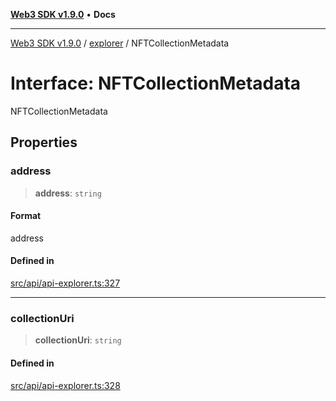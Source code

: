 [**Web3 SDK v1.9.0**](../../../README.md) • **Docs**

***

[Web3 SDK v1.9.0](../../../globals.md) / [explorer](../README.md) / NFTCollectionMetadata

# Interface: NFTCollectionMetadata

NFTCollectionMetadata

## Properties

### address

> **address**: `string`

#### Format

address

#### Defined in

[src/api/api-explorer.ts:327](https://github.com/Mystic-Nayy/alephium-web3/blob/c1afd789a197ce5fe21f08c2965942090157c33d/packages/web3/src/api/api-explorer.ts#L327)

***

### collectionUri

> **collectionUri**: `string`

#### Defined in

[src/api/api-explorer.ts:328](https://github.com/Mystic-Nayy/alephium-web3/blob/c1afd789a197ce5fe21f08c2965942090157c33d/packages/web3/src/api/api-explorer.ts#L328)
